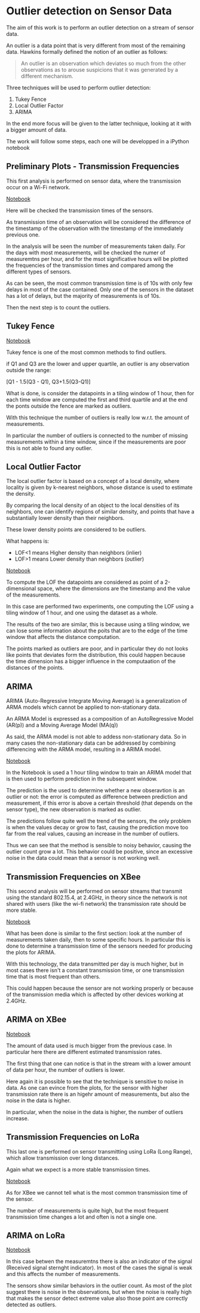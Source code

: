 # Outlier detection on Sensor Data #

The aim of this work is to perform an outlier detection on a stream of sensor data.

An outlier is a data point that is very different from most of the remaining data.
Hawkins formally defined the notion of an outlier as follows:
> An outlier is an observation which deviates so much from the other observations as to arouse suspicions that it was generated by a different mechanism.

Three techniques will be used to perform outlier detection:
1. Tukey Fence
2. Local Outlier Factor
3. ARIMA

In the end more focus will be given to the latter technique, looking at it with a bigger amount of data.

The work will follow some steps, each one will be developped in a iPython notebook

## Preliminary Plots - Transmission Frequencies

This first analysis is performed on sensor data, where the transmission occur on a Wi-Fi network.

[Notebook](./src/python/0%-%PreliminaryPlot%-%TransmissionFrequencies.ipynb)

Here will be checked the transmission times of the sensors. 

As transmission time of an observation will be considered the difference of the timestamp of the observation with the timestamp of the immediately previous one.

In the analysis will be seen the number of measurements taken daily.
For the days with most measurements, will be checked the numer of measuremtns per hour, and for the msot significative hours will be plotted the frequencies of the transmission times and compared among the different types of sensors.

As can be seen, the most common transmission time is of 10s with only few delays in most of the case contained. Only one of the sensors in the dataset has a lot of delays, but the majority of measurements is of 10s.

Then the next step is to count the outliers.

## Tukey Fence

[Notebook](./src/python/1%-%OutliersCount%-%TukeyFence.ipynb)

Tukey fence is one of the most common methods to find outliers. 

if Q1 and Q3 are the lower and upper quartile, an outlier is any observation outside the range:

 [Q1 - 1.5(Q3 - Q1), Q3+1.5(Q3-Q1)]

What is done, is consider the datapoints in a tiling window of 1 hour, then for each time window are computed the first and third quartile and at the end the ponts outside the fence are marked as outliers.

With this technique the number of outliers is really low w.r.t. the amount of measurements.

In particular the number of outliers is connected to the number of missing measurements within a time window, since if the measurements are poor this is not able to found any outlier. 

## Local Outlier Factor

The local outlier factor is based on a concept of a local density, where locality is given by k-nearest neighbors, whose distance is used to estimate the density.

By comparing the local density of an object to the local densities of its neighbors, one can identify regions of similar density, and points that have a substantially lower density than their neighbors.

These lower density points are considered to be outliers. 

What happens is:
* LOF<1 means Higher density than neighbors (inlier)
* LOF>1 means Lower density than neighbors (outlier)

[Notebook](./src/python/2%-%OutliersCount%-%LOF.ipynb)

To compute the LOF the datapoints are considered as point of a 2-dimensional space, where the dimensions are the timestamp and the value of the measurements.

In this case are performed two experiments, one computing the LOF using a tiling window of 1 hour, and one using the dataset as a whole.

The results of the two are similar, this is because using a tiling window, we can lose some information about the poits that are to the edge of the time window that affects the distance computation.

The points marked as outliers are poor, and in particular they do not looks like points that deviates form the distribution, this could happen because the time dimension has a bigger influence in the computaation of the distances of the points.


## ARIMA 

ARIMA (Auto-Regressive Integrate Moving Average) is a generalization of ARMA models which cannot be applied to non-stationary data.

An ARMA Model is expressed as a composition of an AutoRegressive Model (AR(p)) and a Moving Average Model (MA(q))
 
As said, the ARMA model is not able to addess non-stationary data. So in many cases the non-stationary data can be addressed by combining differencing with the ARMA model, resulting in a ARIMA model.

[Notebook](./src/python/3%-%ARIMA.ipynb)

In the Notebook is used a 1 hour tiling window to train an ARIMA model that is then used to perform prediction in the subsequent window.

The prediction is the used to determine whether a new obseravtion is an outlier or not: the error is computed as difference between prediction and measurement, if this error is above a certain threshold (that depends on the sensor type), the new observation is marked as outlier.

The predictions follow quite well the trend of the sensors, the only problem is when the values decay or grow to fast, causing the prediction move too far from the real values, causing an increase in the number of outliers.

Thus we can see that the method is sensible to noisy behavior, causing the outlier count grow a lot. This behavior could be positive, since an excessive noise in the data could mean that a sensor is not working well.

## Transmission Frequencies on XBee

This second analysis will be performed on sensor streams that transmit using  the standard 802.15.4, at 2.4GHz, in theory since the network is not shared with users (like the wi-fi network) the transmission rate should be more stable.

[Notebook](./src/python/4%-%TransmissionFrequencies%xbee.ipynb)

What has been done is similar to the first section: look at the number of measurements taken daily, then to some specific hours.
In particular this is done to determine a transmission time of the sensors needed for producing the plots for ARIMA.

With this technology, the data transmitted per day is much higher, but in most cases there isn't a constant transmission time, or one transmission time that is most frequent than others.

This could happen because the sensor are not working properly or because of the transmission media which is affected by other devices working at 2.4GHz.

## ARIMA on XBee

[Notebook](./src/python/5%-%ARIMA%xbee.ipynb)

The amount of data used is much bigger from the previous case. In particular here there are different estimated transmission rates.

The first thing that one can notice is that in the stream with a lower amount of data per hour, the number of outliers is lower.

Here again it is possible to see that the technique is sensitive to noise in data.
As one can evince from the plots, for the sensor with higher transmission rate there is an higehr amount of measurements, but also the noise in the data is higher.

In particular, when the noise in the data is higher, the number of outliers increase. 


## Transmission Frequencies on LoRa

This last one is performed on sensor transmitting using LoRa (Long Range), which allow transmission over long distances.

Again what we expect is a more stable transmission times.

[Notebook](/src/python/6%-%TransmissionFrequencies%LoRa.ipynb)

As for XBee we cannot tell what is the most common transmission time of the sensor.

The number of measurements is quite high, but the most frequent transmission time changes a lot and often is not a single one.

## ARIMA on LoRa

[Notebook](/src/python/7%-%ARIMA%lora.ipynb)

In this case betwen the measuremtns there is also an indicator of the signal (Received signal sternght indicator). In most of the cases the signal is weak and this affects the number of measurements. 

The sensors show similar behaviors in the outlier count.
As most of the plot suggest there is noise in the observations, but when the noise is really high that makes the sensor detect extreme value also those point are correctly detected as outliers.
